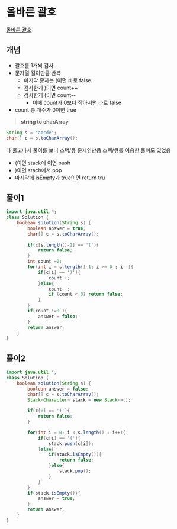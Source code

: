 # 올바른 괄호 

[올바른 괄호](https://school.programmers.co.kr/learn/courses/30/lessons/12909)

## 개념
+ 괄호를 1개씩 검사
+ 문자열 길이만큼 반복  
  + 마지막 문자는 (이면 바로 false 
  + 검사한게 )이면 count++
  + 검사한게 (이면 count--
    + 이때 count가 0보다 작아지면 바로 false  
+ count 총 개수가 0이면 true 
  
>**string to charArray**
```java
String s = "abcde";
char[] c = s.toCharArray();
```
다 풀고나서 풀이를 보니 스택/큐 문제인만큼 스택/큐를 이용한 풀이도 있었음
+ (이면 stack에 이면 push 
+ )이면 stach에서 pop
+ 마지막에 isEmpty가 true이면 return tru

## 풀이1

```java
import java.util.*;
class Solution {
    boolean solution(String s) {
        boolean answer = true;
        char[] c = s.toCharArray();
        
        if(c[s.length()-1] == '('){
            return false; 
        }
        int count =0; 
        for(int i = s.length()-1; i >= 0 ; i--){
            if(c[i] == ')'){
                count++;
            }else{
                count--; 
                if (count < 0) return false;
            }
        }
        if(count !=0 ){
            answer = false; 
        }
        return answer;
    }
}
```

## 풀이2
```java
import java.util.*;
class Solution {
    boolean solution(String s) {
        boolean answer = false;
        char[] c = s.toCharArray();
        Stack<Character> stack = new Stack<>();
        
        if(c[0] == ')'){
            return false; 
        }

        for(int i = 0; i < s.length() ; i++){
            if(c[i] == '('){
                stack.push(c[i]);
            }else{
                if(stack.isEmpty()){
                    return false; 
                }else{
                    stack.pop();
                }
            } 
        }
        if(stack.isEmpty()){
            answer = true; 
        } 
        return answer;
    }
}
```